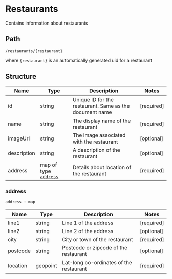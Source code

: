 # Restaurants
Contains information about restaurants
## Path
`/restaurants/{restaurant}`

where `{restaurant}` is an automatically generated uid for a restaurant


## Structure

| Name | Type | Description | Notes
--- |---|------|--
id|string|Unique ID for the restaurant. Same as the document name | [required]
name| string | The display name of the restaurant | [required]
imageUrl | string | The image associated with the restaurant | [optional]
description | string | A description of the restaurant | [optional]
address | map of type [`address`](#restaurants-structure--address) | Details about location of the restaurant | [required]



### address
`address : map`

| Name | Type | Description | Notes
--- |---|------|--
line1 | string | Line 1 of the address | [required]
line2 | string | Line 2 of the address | [optional]
city | string | City or town of the restaurant | [required]
postcode | string | Postcode or zipcode of the restaurant | [optional]
location | geopoint | Lat-long co-ordinates of the restaurant | [required]